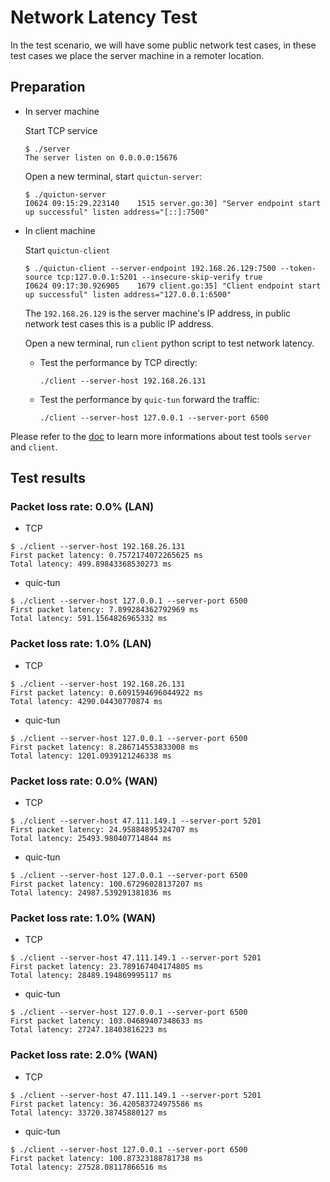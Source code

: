 # Network Latency Test

In the test scenario, we will have some public network test cases, in these test
cases we place the server machine in a remoter location.

## Preparation

* In server machine

  Start TCP service

  ```console
  $ ./server
  The server listen on 0.0.0.0:15676
  ```

  Open a new terminal, start `quictun-server`:

    ```console
  $ ./quictun-server
  I0624 09:15:29.223140    1515 server.go:30] "Server endpoint start up successful" listen address="[::]:7500"
  ```

* In client machine

  Start `quictun-client`

  ```console
  $ ./quictun-client --server-endpoint 192.168.26.129:7500 --token-source tcp:127.0.0.1:5201 --insecure-skip-verify true
  I0624 09:17:30.926905    1679 client.go:35] "Client endpoint start up successful" listen address="127.0.0.1:6500"
  ```

  The `192.168.26.129` is the server machine's IP address, in public network test cases this is a public IP address.

  Open a new terminal, run `client` python script to test network latency.

  * Test the performance by TCP directly:

    ```console
    ./client --server-host 192.168.26.131
    ```

  * Test the performance by `quic-tun` forward the traffic:

    ```console
    ./client --server-host 127.0.0.1 --server-port 6500
    ```

Please refer to the [doc](../../tests/latency/) to learn more informations about test tools `server` and `client`.

## Test results

### Packet loss rate: 0.0% (LAN)

* TCP

```console
$ ./client --server-host 192.168.26.131
First packet latency: 0.7572174072265625 ms
Total latency: 499.89843368530273 ms
```

* quic-tun

```console
$ ./client --server-host 127.0.0.1 --server-port 6500
First packet latency: 7.899284362792969 ms
Total latency: 591.1564826965332 ms
```

### Packet loss rate: 1.0% (LAN)

* TCP

```console
$ ./client --server-host 192.168.26.131
First packet latency: 0.6091594696044922 ms
Total latency: 4290.04430770874 ms
```

* quic-tun

```console
$ ./client --server-host 127.0.0.1 --server-port 6500
First packet latency: 8.286714553833008 ms
Total latency: 1201.0939121246338 ms
```

### Packet loss rate: 0.0% (WAN)

* TCP

```console
$ ./client --server-host 47.111.149.1 --server-port 5201
First packet latency: 24.95884895324707 ms
Total latency: 25493.980407714844 ms
```

* quic-tun

```console
$ ./client --server-host 127.0.0.1 --server-port 6500
First packet latency: 100.67296028137207 ms
Total latency: 24987.539291381836 ms
```

### Packet loss rate: 1.0% (WAN)

* TCP

```console
$ ./client --server-host 47.111.149.1 --server-port 5201
First packet latency: 23.789167404174805 ms
Total latency: 28489.194869995117 ms
```

* quic-tun

```console
$ ./client --server-host 127.0.0.1 --server-port 6500
First packet latency: 103.04689407348633 ms
Total latency: 27247.18403816223 ms
```

### Packet loss rate: 2.0% (WAN)

* TCP

```console
$ ./client --server-host 47.111.149.1 --server-port 5201
First packet latency: 36.420583724975586 ms
Total latency: 33720.38745880127 ms
```

* quic-tun

```console
$ ./client --server-host 127.0.0.1 --server-port 6500
First packet latency: 100.87323188781738 ms
Total latency: 27528.08117866516 ms
```
